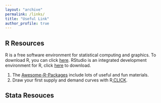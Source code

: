 ```yaml
---
layout: "archive"
permalink: /links/
title: "Useful Link"
author_profile: true
---
```


## R Resources
R is a free software environment for statistical computing and graphics. To download R, you can click [here](https://cran.r-project.org/mirrors.html). RStudio is an integrated development environment for R, click [here](https://rstudio.com/products/rstudio/download/) to download.
1. The [Awesome-R-Packages](https://github.com/chenxuecon/Awesome-R-packages) include lots of useful and fun materials.
2. Draw your first supply and demand curves with R,[CLICK](https://github.com/R-CoderDotCom/econocharts/#Intersections). 

## Stata Resouces
